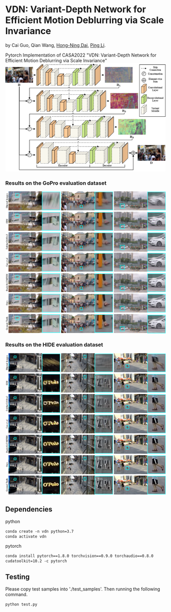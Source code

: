 # VDN: Variant-Depth Network for Efficient Motion Deblurring via Scale Invariance
by Cai Guo, Qian Wang, [Hong-Ning Dai](https://www.henrylab.net), [Ping Li](https://www.comp.polyu.edu.hk/~pinli).

Pytorch Implementation of CASA2022 "VDN: Variant-Depth Network for Efficient Motion Deblurring via Scale Invariance"
![Pipeline of VDN](./docs/VDN.png)

### Results on the GoPro evaluation dataset
![Pipeline of Results1](./docs/Results1.png)

### Results on the HIDE evaluation dataset
![Pipeline of Results2](./docs/Results2.png)

## Dependencies
python
```
conda create -n vdn python=3.7
conda activate vdn
```
pytorch
```
conda install pytorch==1.8.0 torchvision==0.9.0 torchaudio==0.8.0 cudatoolkit=10.2 -c pytorch
```

## Testing
Please copy test samples into './test_samples'. Then running the following command.
```
python test.py
```
